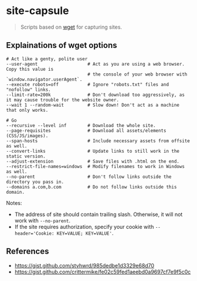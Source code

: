 # site-capsule

> Scripts based on [wget](https://www.gnu.org/software/wget/) for capturing sites.

## Explainations of wget options

```
# Act like a genty, polite user
--user-agent                   # Act as you are using a web browser. Copy this value is
                               # the console of your web browser with `window.navigator.userAgent`.
--execute robots=off           # Ignore "robots.txt" files and "nofollow" links.
--limit-rate=200k              # Don't download too aggressively, as it may cause trouble for the website owner.
--wait 1 --random-wait         # Slow down! Don't act as a machine that only works.

# Go
--recursive --level inf        # Download the whole site.
--page-requisites              # Download all assets/elements (CSS/JS/images).
--span-hosts                   # Include necessary assets from offsite as well.
--convert-links                # Update links to still work in the static version.
--adjust-extension             # Save files with .html on the end.
--restrict-file-names=windows  # Modify filenames to work in Windows as well.
--no-parent                    # Don't follow links outside the directory you pass in.
--domains a.com,b.com          # Do not follow links outside this domain.
```

Notes:

- The address of site should contain trailing slash. Otherwise, it will not work with `--no-parent`.
- If the site requires authorization, specify your cookie with `--header='Cookie: KEY=VALUE; KEY=VALUE'`.

## References

- https://gist.github.com/stvhwrd/985dedbe1d3329e68d70
- https://gist.github.com/crittermike/fe02c59fed1aeebd0a9697cf7e9f5c0c
